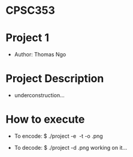 # CPSC353
# Project 1
- Author: Thomas Ngo

# Project Description
- underconstruction...
# How to execute
- To encode:
$ ./project -e <image> -t <text> -o <output>.png

- To decode:
$ ./project -d <image>.png
working on it...
```
